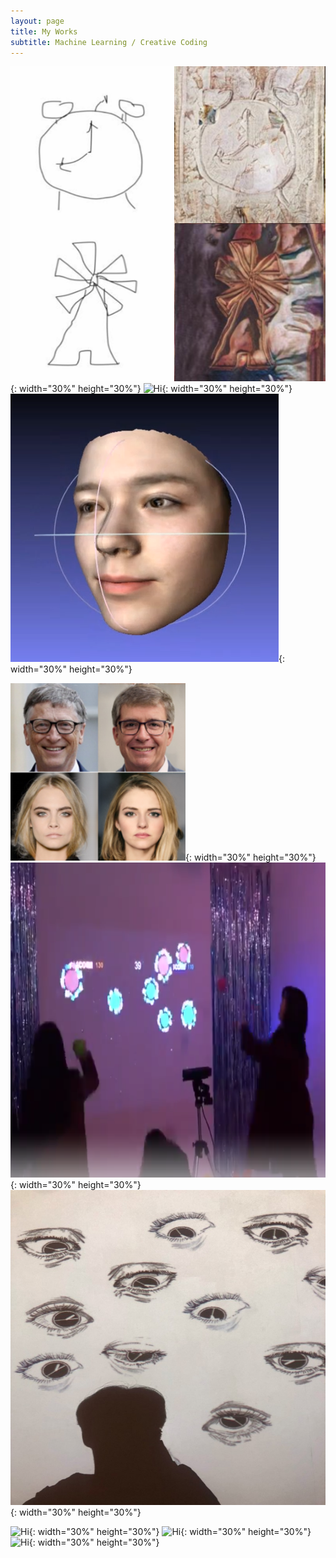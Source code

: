 ```yaml
---
layout: page
title: My Works
subtitle: Machine Learning / Creative Coding
---
```


![Hi](./assets/img/projects_sketch2art.png){: width="30%" height="30%"} ![Hi](./assets/img/avatar-icon.png){: width="30%" height="30%"} ![Hi](./assets/img/projects_deep3d.png){: width="30%" height="30%"}
 
![Hi](./assets/img/projects_dreamai.jpg){: width="30%" height="30%"} ![Hi](./assets/img/ballplay.png){: width="30%" height="30%"} ![Hi](./assets/img/uncomfortable.jpg){: width="30%" height="30%"}

![Hi](./assets/img/avatar-icon.png){: width="30%" height="30%"} ![Hi](./assets/img/avatar-icon.png){: width="30%" height="30%"} ![Hi](./assets/img/avatar-icon.png){: width="30%" height="30%"}

